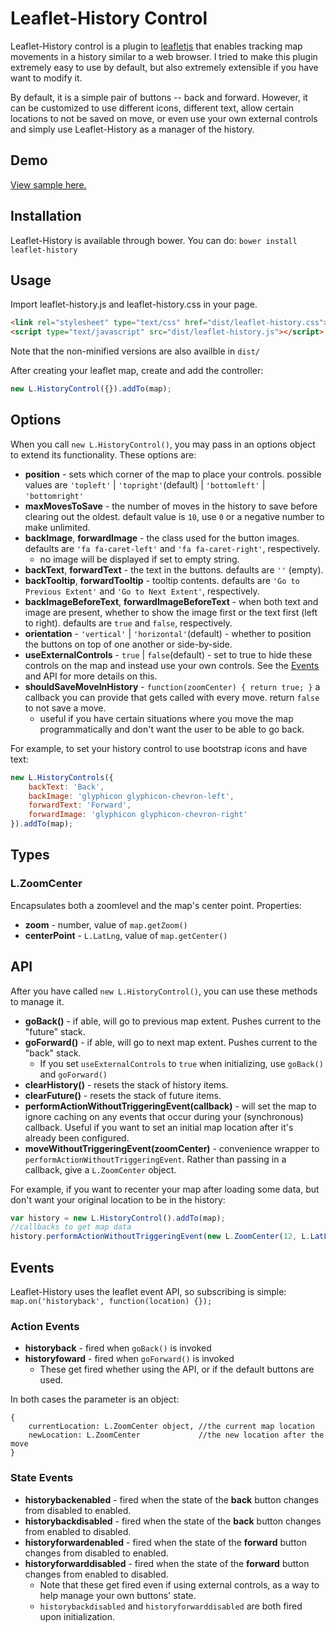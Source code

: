 Leaflet-History Control
==

Leaflet-History control is a plugin to [leafletjs](http://leafletjs.com) that enables tracking map movements in a history similar to a web browser. I tried to make this plugin extremely easy to use by default, but also extremely extensible if you have want to modify it.

By default, it is a simple pair of buttons -- back and forward. However, it can be customized to use different icons, different text, allow certain locations to not be saved on move, or even use your own external controls and simply use Leaflet-History as a manager of the history.

Demo
--
[View sample here.](http://cscott530.github.io/leaflet-history/)

Installation
--
Leaflet-History is available through bower. You can do:
`bower install leaflet-history`

Usage
--
Import leaflet-history.js and leaflet-history.css in your page.
```html
<link rel="stylesheet" type="text/css" href="dist/leaflet-history.css">
<script type="text/javascript" src="dist/leaflet-history.js"></script>
```
Note that the non-minified versions are also availble in `dist/`

After creating your leaflet map, create and add the controller:

```javascript
new L.HistoryControl({}).addTo(map);
```
Options
--

When you call `new L.HistoryControl()`, you may pass in an options object to extend its functionality. These options are:

* **position** - sets which corner of the map to place your controls. possible values are  `'topleft'` | `'topright'`(default) | `'bottomleft'` | `'bottomright'`
* **maxMovesToSave** - the number of moves in the history to save before clearing out the oldest. default value is `10`, use `0` or a negative number to make unlimited.
* **backImage**, **forwardImage** - the class used for the button images. defaults are `'fa fa-caret-left'` and `'fa fa-caret-right'`, respectively.
  * no image will be displayed if set to empty string.
* **backText**, **forwardText** - the text in the buttons. defaults are `''` (empty).
* **backTooltip**, **forwardTooltip** - tooltip contents. defaults are `'Go to Previous Extent'` and `'Go to Next Extent'`, respectively.
* **backImageBeforeText**, **forwardImageBeforeText** - when both text and image are present, whether to show the image first or the text first (left to right). defaults are `true` and `false`, respectively.
* **orientation** - `'vertical'` | `'horizontal'`(default) - whether to position the buttons on top of one another or side-by-side.
* **useExternalControls** - `true` | `false`(default) - set to true to hide these controls on the map and instead use your own controls. See the [Events](#events) and API for more details on this.
* **shouldSaveMoveInHistory** - `function(zoomCenter) { return true; }` a callback you can provide that gets called with every move. return `false` to not save a move.
  * useful if you have certain situations where you move the map programmatically and don't want the user to be able to go back.

For example, to set your history control to use bootstrap icons and have text:
```javascript
new L.HistoryControls({
    backText: 'Back',
    backImage: 'glyphicon glyphicon-chevron-left',
    forwardText: 'Forward',
    forwardImage: 'glyphicon glyphicon-chevron-right'
}).addTo(map);
```

Types
--
### L.ZoomCenter
Encapsulates both a zoomlevel and the map's center point. Properties:

* **zoom** - number, value of `map.getZoom()`
* **centerPoint** - `L.LatLng`, value of `map.getCenter()`

API
--
After you have called `new L.HistoryControl()`, you can use these methods to manage it.

* **goBack()** - if able, will go to previous map extent. Pushes current to the "future" stack.
* **goForward()** - if able, will go to next map extent. Pushes current to the "back" stack.
  * If you set `useExternalControls` to `true` when initializing, use `goBack()` and `goForward()`
* **clearHistory()** - resets the stack of history items.
* **clearFuture()** - resets the stack of future items.
* **performActionWithoutTriggeringEvent(callback)** - will set the map to ignore caching on any events that occur during your (synchronous) callback. Useful if you want to set an initial map location after it's already been configured.
* **moveWithoutTriggeringEvent(zoomCenter)** - convenience wrapper to `performActionWithoutTriggeringEvent`. Rather than passing in a callback, give a `L.ZoomCenter` object.

For example, if you want to recenter your map after loading some data, but don't want your original location to be in the history:
```javascript
var history = new L.HistoryControl().addTo(map);
//callbacks to get map data
history.performActionWithoutTriggeringEvent(new L.ZoomCenter(12, L.LatLng([50.5, 30.5])));
```

Events
--
Leaflet-History uses the leaflet event API, so subscribing is simple: `map.on('historyback', function(location) {});`
### Action Events
* **historyback** - fired when `goBack()` is invoked
* **historyfoward** - fired when `goForward()` is invoked
  * These get fired whether using the API, or if the default buttons are used.

In both cases the parameter is an object:
```
{
    currentLocation: L.ZoomCenter object, //the current map location
    newLocation: L.ZoomCenter             //the new location after the move
}
```

### State Events
* **historybackenabled** - fired when the state of the **back** button changes from disabled to enabled.
* **historybackdisabled** - fired when the state of the **back** button changes from enabled to disabled.
* **historyforwardenabled** - fired when the state of the **forward** button changes from disabled to enabled.
* **historyforwarddisabled** - fired when the state of the **forward** button changes from enabled to disabled.
  * Note that these get fired even if using external controls, as a way to help manage your own buttons' state.
  * `historybackdisabled` and `historyforwarddisabled` are both fired upon initialization.